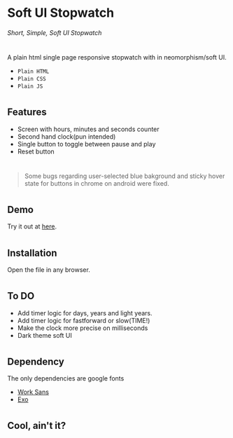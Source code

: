# Soft UI Stopwatch

###### _Short, Simple, Soft UI Stopwatch_

#

A plain html single page responsive stopwatch with in neomorphism/soft UI.

-   `Plain HTML`
-   `Plain CSS`
-   `Plain JS`

#

## Features

-   Screen with hours, minutes and seconds counter
-   Second hand clock(pun intended)
-   Single button to toggle between pause and play
-   Reset button

#

> Some bugs regarding user-selected blue bakground
> and sticky hover state for buttons in chrome on android
> were fixed.

#

## Demo

Try it out at [here](https://stopwatch.hivarun.com).

#

## Installation

Open the file in any browser.

#

## To DO

-   Add timer logic for days, years and light years.
-   Add timer logic for fastforward or slow(TIME!)
-   Make the clock more precise on milliseconds
-   Dark theme soft UI

#

## Dependency

The only dependencies are google fonts

-   [Work Sans](https://fonts.google.com/specimen/Work+Sans)
-   [Exo](https://fonts.google.com/specimen/Exo)

#

#

## **Cool, ain't it?**
